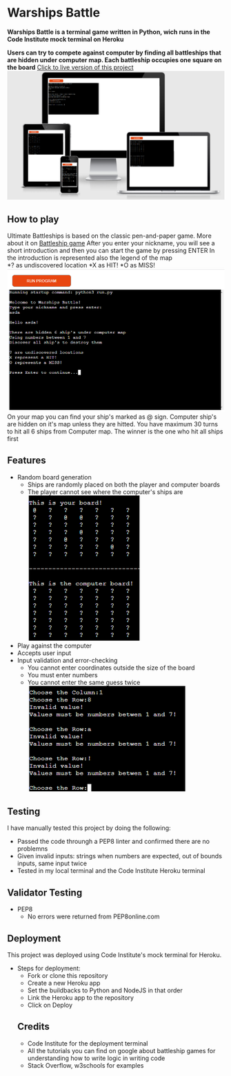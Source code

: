 # Warships Battle #
**Warships Battle is a terminal game written in Python, wich runs in the Code Institute mock terminal on Heroku** 

**Users can try to compete against computer by finding all battleships that are hidden under computer map.
Each battleship occupies one square on the board** 
[Click to live version of this project](https://warships-battle.herokuapp.com/)
![Am I responsive screen-shot](/assets/images/am-i-responsive.png)

 ## How to play
 Ultimate Battleships is based on the classic pen-and-paper game. More about it on [Battleship game](https://en.wikipedia.org/wiki/Battleship_(game))
 After you enter your nickname, you will see a short introduction and then you can start the game by pressing ENTER
 In the introduction is represented also the legend of the map  
    *? as undiscovered location
    *X as HIT!
    *O as MISS!
![Short introduction](/assets/images/intro.png)
 On your map you can find your ship's marked as @ sign.
 Computer ship's are hidden on it's map unless they are hitted.
 You have maximum 30 turns to hit all 6 ships from Computer map.
 The winner is the one who hit all ships first
## Features
* Random board generation
    * Ships are randomly placed on both the player and computer boards
    * The player cannot see where the computer's ships are
 ![Maps](/assets/images/maps.png)
 * Play against the computer
 * Accepts user input
 * Input validation and error-checking
    * You cannot enter coordinates outside the size of the board
    * You must enter numbers
    * You cannot enter the same guess twice
   ![Input validation](/assets/images/input-validation.png)
 ## Testing
 I have manually tested this project by doing the following:
 * Passed the code throungh a PEP8 linter and confirmed there are no problemns
 * Given invalid inputs: strings when numbers are expected, out of bounds inputs, same input twice
 * Tested in my local terminal and the Code Institute Heroku terminal
 ## Validator Testing
 * PEP8
    * No errors were returned from PEP8online.com
## Deployment
This project was deployed using Code Institute's mock terminal for Heroku.
* Steps for deployment:
     * Fork or clone this repository
     * Create a new Heroku app
     * Set the buildbacks to Python and NodeJS in that order
     * Link the Heroku app to the repository
     * Click on Deploy
  ## Credits
  * Code Institute for the deployment terminal
  * All the tutorials you can find on google about battleship games for understanding how to write logic in writing code
  * Stack Overflow, w3schools for examples
  
